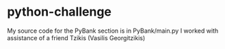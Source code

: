 # python-challenge

My source code for the PyBank section is in PyBank/main.py
I worked with assistance of a friend Tzikis (Vasilis Georgitzikis)
